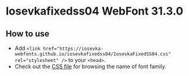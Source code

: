 # Iosevkafixedss04 WebFont 31.3.0

## How to use

- Add `<link href="https://iosevka-webfonts.github.io/iosevkafixedss04/IosevkaFixedSS04.css" rel="stylesheet" />` to your `<head>`.
- Check out the [CSS file](./IosevkaFixedSS04.css) for browsing the name of font family.
